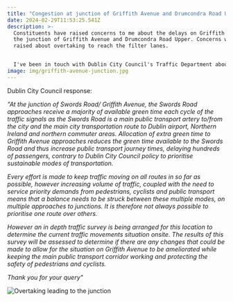 ```yaml
---
title: "Congestion at junction of Griffith Avenue and Drumcondra Road Upper "
date: 2024-02-29T11:53:25.541Z
description: >-
  Constituents have raised concerns to me about the delays on Griffith Avenue at
  the junction of Griffith Avenue and Drumcondra Road Upper. Concerns were also
  raised about overtaking to reach the filter lanes.


  I've been in touch with Dublin City Council's Traffic Department about this issue and it's response is below.
image: img/griffith-avenue-junction.jpg
---
```

Dublin City Council response:

*"At the junction of Swords Road/ Griffith Avenue, the Swords Road approaches receive a majority of available green time each cycle of the traffic signals as the Swords Road is a main public transport artery to/from the city and the main city transportation route to Dublin airport, Northern Ireland and northern commuter areas. Allocation of extra green time to Griffith Avenue approaches reduces the green time available to the Swords Road and thus increase public transport journey times, delaying hundreds of passengers, contrary to Dublin City Council policy to prioritise sustainable modes of transportation.* 

*Every effort is made to keep traffic moving on all routes in so far as possible, however increasing volume of traffic, coupled with the need to service priority demands from pedestrians, cyclists and public transport means that a balance needs to be struck between these multiple modes, on multiple approaches to junctions. It is therefore not always possible to prioritise one route over others.* 

*However an in depth traffic survey is being arranged for this location to determine the current traffic movements situation onsite. The results of this survey will be assessed to determine if there are any changes that could be made to allow for the situation on Griffith Avenue to be ameliorated while keeping the main public transport corridor working and protecting the safety of pedestrians and cyclists.* 

*Thank you for your query"*



![Overtaking leading to the junction](/img/griffith-avenue-junction-overtaking.jpg "Overtaking leading to the junction")